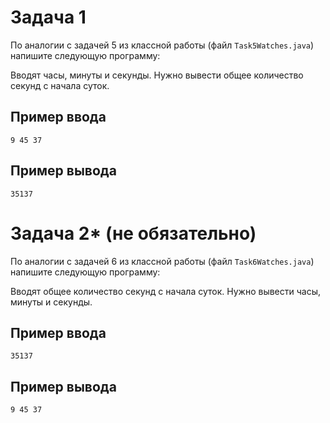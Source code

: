 # Задача 1

По аналогии с задачей 5 из классной работы (файл `Task5Watches.java`) напишите следующую программу:

Вводят часы, минуты и секунды.
Нужно вывести общее количество секунд с начала суток.

## Пример ввода
```
9 45 37
```

## Пример вывода
```
35137
```

# Задача 2* (не обязательно)

По аналогии с задачей 6 из классной работы (файл `Task6Watches.java`) напишите следующую программу:

Вводят общее количество секунд с начала суток.
Нужно вывести часы, минуты и секунды.

## Пример ввода
```
35137
```

## Пример вывода
```
9 45 37
```
